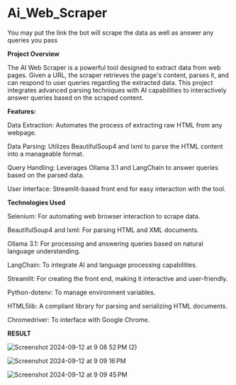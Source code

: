 # Ai_Web_Scraper
 You may put the link the bot will scrape the data as well as answer any queries you pass

**Project Overview**

The AI Web Scraper is a powerful tool designed to extract data from web pages. Given a URL, the scraper retrieves the page's content, parses it, and can respond to user queries regarding the extracted data. This project integrates advanced parsing techniques with AI capabilities to interactively answer queries based on the scraped content.

**Features:**

Data Extraction: Automates the process of extracting raw HTML from any webpage.

Data Parsing: Utilizes BeautifulSoup4 and lxml to parse the HTML content into a manageable format.

Query Handling: Leverages Ollama 3.1 and LangChain to answer queries based on the parsed data.

User Interface: Streamlit-based front end for easy interaction with the tool.

**Technologies Used**

Selenium: For automating web browser interaction to scrape data.

BeautifulSoup4 and lxml: For parsing HTML and XML documents.

Ollama 3.1: For processing and answering queries based on natural language understanding.

LangChain: To integrate AI and language processing capabilities.

Streamlit: For creating the front end, making it interactive and user-friendly.

Python-dotenv: To manage environment variables.

HTML5lib: A compliant library for parsing and serializing HTML documents.

Chromedriver: To interface with Google Chrome.


**RESULT**

![Screenshot 2024-09-12 at 9 08 52 PM (2)](https://github.com/user-attachments/assets/05d00342-463d-4332-beda-907212fa7a94)

![Screenshot 2024-09-12 at 9 09 16 PM](https://github.com/user-attachments/assets/22670eb1-3554-4fad-9cff-23ea55aa2359)

![Screenshot 2024-09-12 at 9 09 45 PM](https://github.com/user-attachments/assets/49b2a38a-892e-42e3-b3f5-1cb810448088)




